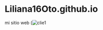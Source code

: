 # Liliana16Oto.github.io
mi sitio web
(![clie1](https://github.com/Liliana16Oto/Liliana16Oto.github.io/assets/133370918/19f114d7-d3f7-45f4-8d4b-41ace86c2bac)
